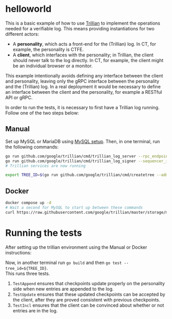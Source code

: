 # helloworld
This is a basic example of how to use
[Trillian](http://github.com/google/trillian) to implement the operations
needed for a verifiable log.  This means providing instantiations for two
different actors:
- A **personality**, which acts a front-end for the (Trillian) log.  In CT,
  for example, the personality is CTFE.
- A **client**, which interfaces with the personality; in Trillian, the client
  should never talk to the log directly.  In CT, for example, the client might
  be an individual browser or a monitor.

This example intentionally avoids
defining any interface between the client and personality, leaving only the
gRPC interface between the personality and the (Trillian) log.  In a real
deployment it would be necessary to define an interface between the client
and the personality, for example a RESTful API or gRPC.

In order to run the tests, it is necessary to first have a Trillian log
running. Follow one of the two steps below:

## Manual

Set up MySQL or MariaDB using [MySQL setup](http://github.com/google/trillian#mysql-setup).
Then, in one terminal, run the following commands:

```bash
go run github.com/google/trillian/cmd/trillian_log_server --rpc_endpoint="localhost:50054" --http_endpoint="localhost:50055" &
go run github.com/google/trillian/cmd/trillian_log_signer --sequencer_interval="1s" --batch_size=500 --rpc_endpoint="localhost:50056" --http_endpoint="localhost:50057" --num_sequencers=1 --force_master &
# Trillian services are now running

export TREE_ID=$(go run github.com/google/trillian/cmd/createtree --admin_server=localhost:50054)
```

## Docker

```bash
docker compose up -d
# Wait a second for MySQL to start up between these commands
curl https://raw.githubusercontent.com/google/trillian/master/storage/mysql/schema/storage.sql | docker exec -i helloworld_db_1 mysql -pzaphod -Dtest
```

# Running the tests

After setting up the trillian environment using the Manual or Docker instructions:

Now, in another terminal run `go build` and then `go test --tree_id=${TREE_ID}`.  
This runs three tests. 
1. `TestAppend` ensures that checkpoints update properly on the
personality side when new entries are appended to the log.
2. `TestUpdate` ensures that these updated checkpoints can be accepted by the 
client, after they are proved consistent with previous checkpoints.
3. `TestIncl` ensures that the client can be convinced about whether or not 
entries are in the log.

